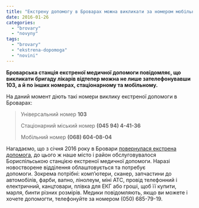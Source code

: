 ```yaml
---
title: "Екстрену допомогу в Броварах можна викликати за номером мобільного"
date: 2016-01-26
categories: 
  - "brovary"
  - "novyny"
tags: 
  - "brovary"
  - "ekstrena-dopomoga"
  - "novini"
---
```


**Броварська станція екстреної медичної допомоги повідомляє, що викликати бригаду лікарів відтепер можна не лише зателефонувавши 103, а й по інших номерах, стаціонарному та мобільному.**

На даний момент діють такі номери виклику екстреної допомоги в Броварах:

> Універсальний номер **103**
> 
> Стаціонарний міський номер **(045 94) 4-41-36**
> 
> Мобільний номер **(068) 604-08-04**

Нагадаємо, що з січня 2016 року в Бровари [повернулася екстрена допомога](https://mpz.brovary.org/ekstrena-dopomoga-povernulasya-v-brovary/), до цього ж наше місто і район обслуговувалося Бориспільською станцією екстреної медичної допомоги. Наразі новостворене відділення облаштовується та потребує допомоги. Зокрема потрібні: комп’ютери, сканер, запчастини до автомобілів, фарби, вапно, лінолеум, міні АТС, провід телефонний і електричний, канцтовари, плівка для ЕКГ або гроші, щоб її купити, марля, бинти різних розмірів. Медики повідомляють, якщо ви можете і хочете допомогти, телефонуйте за номером (050) 685-79-19.
